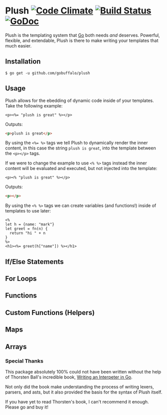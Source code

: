 # Plush [![Code Climate](https://codeclimate.com/github/gobuffalo/plush/badges/gpa.svg)](https://codeclimate.com/github/gobuffalo/plush) [![Build Status](https://travis-ci.org/gobuffalo/plush.svg?branch=master)](https://travis-ci.org/gobuffalo/plush) [![GoDoc](https://godoc.org/github.com/gobuffalo/plush?status.svg)](https://godoc.org/github.com/gobuffalo/plush)

Plush is the templating system that [Go](http://golang.org) both needs _and_ deserves. Powerful, flexible, and extendable, Plush is there to make writing your templates that much easier.

## Installation

```text
$ go get -u github.com/gobuffalo/plush
```

## Usage

Plush allows for the ebedding of dynamic code inside of your templates. Take the following example:

```erb
<p><%= "plush is great" %></p>
```

Outputs:

```html
<p>plush is great</p>
```

By using the `<%= %>` tags we tell Plush to dynamically render the inner content, in this case the string `plush is great`, into the template between the `<p></p>` tags.

If we were to change the example to use `<% %>` tags instead the inner content will be evaluated and executed, but not injected into the template:

```erb
<p><% "plush is great" %></p>
```

Outputs:

```html
<p></p>
```

By using the `<% %>` tags we can create variables (and functions!) inside of templates to use later:

```erb
<%
let h = {name: "mark"}
let greet = fn(n) {
  return "hi " + n
}
%>
<h1><%= greet(h["name"]) %></h1>
```

## If/Else Statements

## For Loops

## Functions

## Custom Functions (Helpers)

## Maps

## Arrays








### Special Thanks

This package absolutely 100% could not have been written without the help of Thorsten Ball's incredible book, [Writing an Interpeter in Go](https://interpreterbook.com).

Not only did the book make understanding the process of writing lexers, parsers, and asts, but it also provided the basis for the syntax of Plush itself.

If you have yet to read Thorsten's book, I can't recommend it enough. Please go and buy it!
